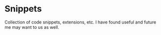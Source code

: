 # Snippets
Collection of code snippets, extensions, etc. I have found useful and future me may want to us as well.
